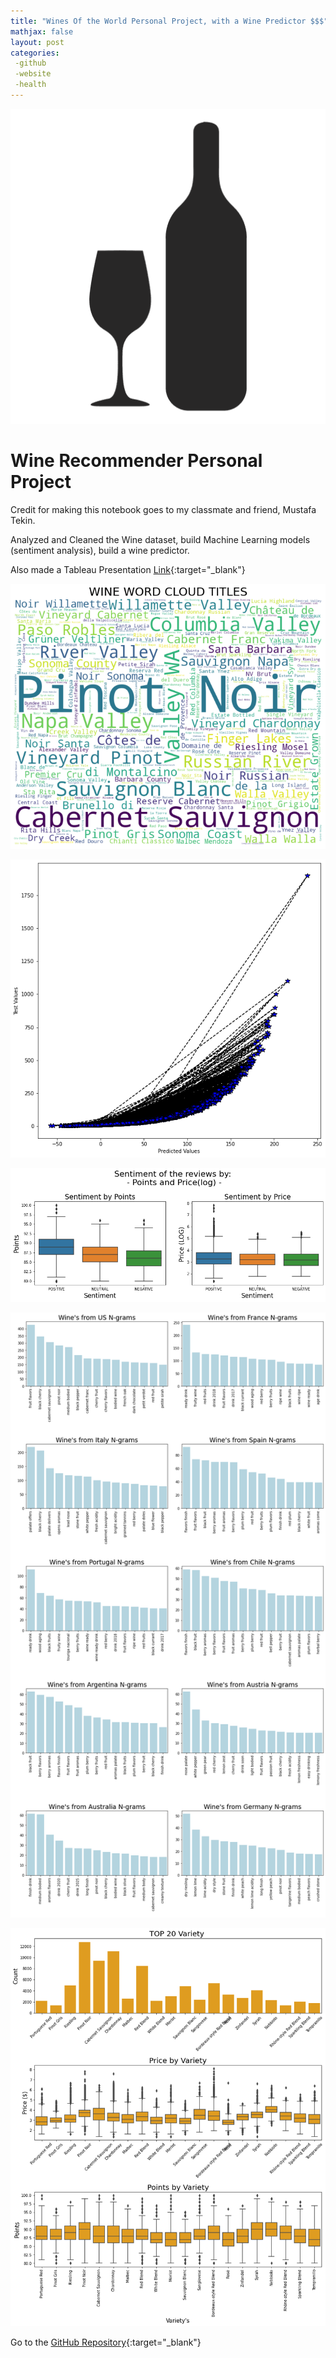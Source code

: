 ```yaml
---
title: "Wines Of the World Personal Project, with a Wine Predictor $$$"
mathjax: false
layout: post
categories: 
 -github
 -website
 -health
---
```


![Bottle](https://github.com/edbe777/my-projects/blob/main/Wines_Project/wine_mask.png?raw=true)

# Wine Recommender Personal Project

Credit for making this notebook goes to my classmate and friend, Mustafa Tekin.  

Analyzed and Cleaned the Wine dataset, build Machine Learning models (sentiment analysis), build a wine predictor. 


Also made a Tableau Presentation [Link](https://public.tableau.com/app/profile/eddie.beloiu/viz/WinesProject/WINES?publish=yes){:target="_blank"}


![Word Cloud](https://github.com/edbe777/my-projects/blob/main/Wines_Project/wine%20titles%20word%20cloud.png?raw=true)

![Wine1](https://github.com/edbe777/my-projects/blob/main/Wines_Project/wine1.png?raw=true)

![Wine2](https://github.com/edbe777/my-projects/blob/main/Wines_Project/wine2.png?raw=true)

![Wine3](https://github.com/edbe777/my-projects/blob/main/Wines_Project/wine3.png?raw=true)

![Wine4](https://github.com/edbe777/my-projects/blob/main/Wines_Project/wine4.png?raw=true)

Go to the [GitHub Repository](https://github.com/edbe777/my-projects/blob/main/Wines_Project/wine%20recommender.ipynb){:target="_blank"}
